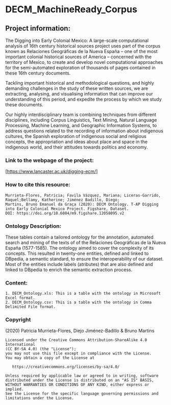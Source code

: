 # DECM_MachineReady_Corpus

## Project information: 
The Digging into Early Colonial Mexico: A large-scale computational analysis of 16th century historical sources project uses part of the corpus known as Relaciones Geográficas de la Nueva España – one of the most important colonial historical sources of America – concerned with the territory of Mexico, to create and develop novel computational approaches for the semi-automated exploration of thousands of pages contained in these 16th century documents.

Tackling important historical and methodological questions, and highly demanding challenges in the study of these written sources, we are extracting, analysing, and visualising information that can improve our understanding of this period, and expedite the process by which we study these documents.

Our highly interdisciplinary team is combining techniques from different disciplines, including Corpus Linguistics, Text Mining, Natural Language Processing, Machine Learning, and Geographic Information Systems, to address questions related to the recording of information about indigenous cultures, the Spanish exploration of indigenous social and religious concepts, the appropriation and ideas about place and space in the indigenous world, and their attitudes towards politics and economy. 

### Link to the webpage of the project: 
[https://www.lancaster.ac.uk/digging-ecm/]

### How to cite this resource: 
``` 
Murrieta-Flores, Patricia; Favila Vázquez, Mariana; Liceras-Garrido, Raquel;Bellamy, Katherine; Jiménez Badillo, Diego;
Martins, Bruno Emanuel da Graça (2020): DECM Ontology. T-AP Digging into Early Colonial Mexico Project. Figshare, Dataset.
DOI: https://doi.org/10.6084/m9.figshare.12058095.v2
```
### Ontology Description: 
These tables contain a tailored ontology for the annotation, automated search and mining of the texts of  of the Relaciones Geográficas de la Nueva España (1577-1585). The ontology aimed to cover the complexity of its concepts. This resulted in twenty-one entities, defined and linked to DBpedia, a semantic standard, to ensure the interoperability of our dataset. Most of the entities include labels (atributes) that are also defined and linked to DBpedia to enrich the semantic extraction process.

### Content: 
``` 
1. DECM_Ontology.xls: This is a table with the ontology in Microsoft Excel format.
2. DECM_Ontology.csv: This is a table with the ontology in Comma Delimited File format.
``` 
### Copyright
(2020) Patricia Murrieta-Flores, Diejo Jiménez-Badillo & Bruno Martins
``` 
Licensed under the Creative Commons Attribution-ShareAlike 4.0 International 
(CC BY-SA 4.0) (the "License");
you may not use this file except in compliance with the License.
You may obtain a copy of the License at

   https://creativecommons.org/licenses/by-sa/4.0/

Unless required by applicable law or agreed to in writing, software
distributed under the License is distributed on an "AS IS" BASIS,
WITHOUT WARRANTIES OR CONDITIONS OF ANY KIND, either express or implied.
See the License for the specific language governing permissions and
limitations under the License.
``` 
